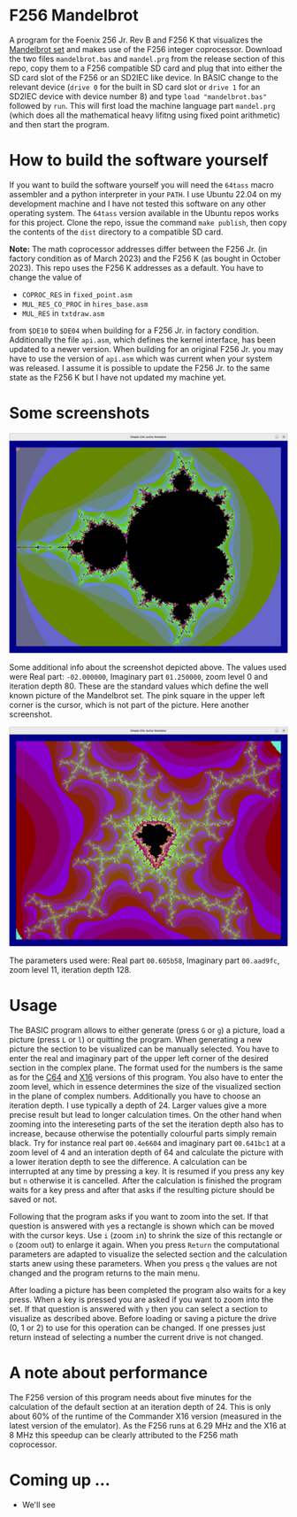 # F256 Mandelbrot
A program for the Foenix 256 Jr. Rev B and F256 K that visualizes the [Mandelbrot set](https://en.wikipedia.org/wiki/Mandelbrot_set) 
and makes use of the F256 integer coprocessor. Download the two files `mandelbrot.bas` and `mandel.prg` from the release 
section of this repo, copy them to a F256 compatible SD card and plug that into either the SD card slot of the F256 or an SD2IEC 
like device. In BASIC change to the relevant device (`drive 0` for the built in SD card slot or `drive 1` for an SD2IEC device 
with device number 8) and type `load "mandelbrot.bas"` followed by `run`. This will first load the machine language part `mandel.prg`
(which does all the mathematical heavy lifitng using fixed point arithmetic) and then start the program.

# How to build the software yourself
If you want to build the software yourself you will need the `64tass` macro assembler and a python interpreter in your `PATH`. 
I use Ubuntu 22.04 on my development machine and I have not tested this software on any other operating system. The `64tass` 
version available in the Ubuntu repos works for this project. Clone the repo, issue the command `make publish`, then copy the 
contents of the `dist` directory to a compatible SD card.

**Note:** The math coprocessor addresses differ between the F256 Jr. (in factory condition as of March 2023) 
and the F256 K (as bought in October 2023). This repo uses the F256 K addresses as a default. You have to 
change the value of 

- `COPROC_RES` in `fixed_point.asm`
- `MUL_RES_CO_PROC` in `hires_base.asm`
- `MUL_RES` in `txtdraw.asm`

from `$DE10` to `$DE04` when building for a F256 Jr. in factory condition. Additionally the file `api.asm`, which 
defines the kernel interface, has been updated to a newer version. When building for an original F256 Jr. you may 
have to use the version of `api.asm` which was current when your system was released. I assume it is possible to update
the F256 Jr. to the same state as the F256 K but I have not updated my machine yet.

# Some screenshots

![](/mandelbrot.png?raw=true "Example picture at iteration depth 80")

Some additional info about the screenshot depicted above. The values used were Real part: `-02.000000`, Imaginary part `01.250000`, 
zoom level 0 and iteration depth 80. These are the standard values which define the well known picture of the Mandelbrot set. The 
pink square in the upper left corner is the cursor, which is not part of the picture. Here another screenshot. 

![](/thunderstorm.png?raw=true "Example picture at iteration depth 128")

The parameters used were: Real part `00.605b58`, Imaginary part `00.aad9fc`, zoom level 11, iteration depth 128.

# Usage

The BASIC program allows to either generate (press `G` or `g`) a picture, load a picture (press `L` or `l`) or quitting the program. When 
generating a new picture the section to be visualized can be manually selected. You have to enter the real and imaginary part of the upper 
left corner of the desired section in the complex plane. The format used for the numbers is the same as for the 
[C64](https://github.com/rmsk2/c64_mandelbrot) and [X16](https://github.com/rmsk2/X16_mandelbrot) versions of this program. You also have 
to enter the zoom level, which in essence determines the size of the visualized section in the plane of complex numbers. Additionally you have 
to choose an iteration depth. I use typically a depth of 24. Larger values give a more precise result but lead to longer calculation times. 
On the other hand when zooming into the intereseting parts of the set the iteration depth also has to increase, because otherwise the 
potentially colourful parts simply remain black. Try for instance real part `00.4e6604` and imaginary part `00.641bc1` at a zoom level of 4 
and an interation depth of 64 and calculate the picture with a lower iteration depth to see the difference. A calculation can be interrupted
at any time by pressing a key. It is resumed if you press any key but `n` otherwise it is cancelled. After the calculation is finished 
the program waits for a key press and after that asks if the resulting picture should be saved or not. 
 
Following that the program asks if you want to zoom into the set. If that question is answered with `y`es a rectangle is shown which can be moved
with the cursor keys. Use `i` (zoom `i`n) to shrink the size of this rectangle or `o` (zoom `o`ut) to enlarge it again. When you press `Return` 
the computational parameters are adapted to visualize the selected section and the calculation starts anew using these parameters. When you 
press `q` the values are not changed and the program returns to the main menu.

After loading a picture has been completed the program also waits for a key press. When a key is pressed you are asked if you want 
to zoom into the set. If that question is answered with `y` then you can select a section to visualize as described above. Before loading
or saving a picture the drive (0, 1 or 2) to use for this operation can be changed. If one presses just return instead of selecting a 
number the current drive is not changed.

# A note about performance

The F256 version of this program needs about five minutes for the calculation of the default section at an iteration depth of 24. 
This is only about 60% of the runtime of the Commander X16 version (measured in the latest version of the emulator). As the F256 runs 
at 6.29 MHz and the X16 at 8 MHz this speedup can be clearly attributed to the F256 math coprocessor.

# Coming up ...

- We'll see
